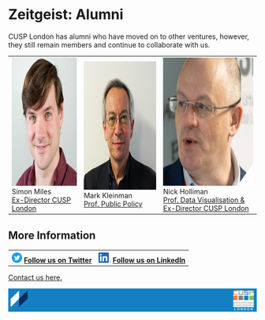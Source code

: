 # Zeitgeist: Alumni

CUSP London has alumni who have moved on to other ventures, however, they still remain members and continue to collaborate with us.

<table>
  <tr>
    <td><img src="./assets/SimonMilessqsm-resized.jpg" alt="Photo - Simon Miles" height="260px"> <br>Simon Miles <br> <a href="https://www.linkedin.com/in/simon-miles-20775015/">Ex-Director CUSP London</a></td>
    <td><img src="./assets/MarkKleinman-resized.jpg" alt="Photo - Mark Kleinman" height="260px"> <br> Mark Kleinman <br> <a href="https://www.linkedin.com/in/markkleinman/">Prof. Public Policy</a></td>
     <td><img src="./assets/nick.jpg" alt="Photo - Nick Holliman" height="260px"> <br> Nick Holliman <br> <a href="https://www.linkedin.com/in/markkleinman/(https://www.linkedin.com/in/nick-holliman/)">Prof. Data Visualisation & Ex-Director CUSP London</a></td>
  </tr>
</table>

## More Information

<table border="0" cellspacing="0" cellpadding="0">
  <tr>
    <th>
<a href="https://twitter.com/cusplondon?lang=en"><img src="./assets/Twitterblue.svg" alt="Twitter" style="width:21px;height:21px;"></a>
<a href="https://twitter.com/cusplondon?lang=en">Follow us on Twitter</a>
    </th>
        <th>
<a href="https://www.linkedin.com/company/centre-for-urban-science-and-progress-london-cusp-london-king-s-college-london/"><img src="./assets/LI-In-Bug.png" alt="Linked In" style="height:21px;"></a>
<a href="https://www.linkedin.com/company/centre-for-urban-science-and-progress-london-cusp-london-king-s-college-london/)">Follow us on LinkedIn</a>
       </th>
   </tr>
</table>

[Contact us here.](./YouCanJoinUs.md)

![CUSP London Logo](./assets/CUSPbanner_thin_03.png)
